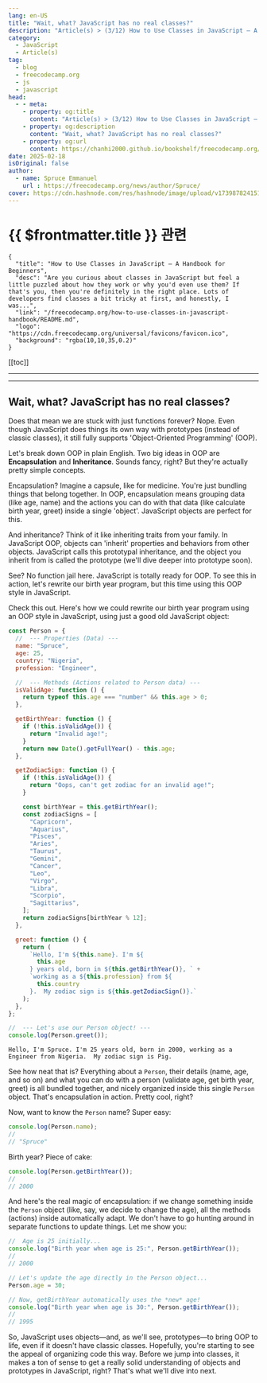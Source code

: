 ```yaml
---
lang: en-US
title: "Wait, what? JavaScript has no real classes?"
description: "Article(s) > (3/12) How to Use Classes in JavaScript – A Handbook for Beginners"
category:
  - JavaScript
  - Article(s)
tag:
  - blog
  - freecodecamp.org
  - js
  - javascript
head:
  - - meta:
    - property: og:title
      content: "Article(s) > (3/12) How to Use Classes in JavaScript – A Handbook for Beginners"
    - property: og:description
      content: "Wait, what? JavaScript has no real classes?"
    - property: og:url
      content: https://chanhi2000.github.io/bookshelf/freecodecamp.org/how-to-use-classes-in-javascript-handbook/wait-what-javascript-has-no-real-classes.html
date: 2025-02-18
isOriginal: false
author:
  - name: Spruce Emmanuel
    url : https://freecodecamp.org/news/author/Spruce/
cover: https://cdn.hashnode.com/res/hashnode/image/upload/v1739878241514/a725b4af-8061-49c2-9575-2aa4096acb74.png
---
```


# {{ $frontmatter.title }} 관련

```component VPCard
{
  "title": "How to Use Classes in JavaScript – A Handbook for Beginners",
  "desc": "Are you curious about classes in JavaScript but feel a little puzzled about how they work or why you'd even use them? If that's you, then you're definitely in the right place. Lots of developers find classes a bit tricky at first, and honestly, I was...",
  "link": "/freecodecamp.org/how-to-use-classes-in-javascript-handbook/README.md",
  "logo": "https://cdn.freecodecamp.org/universal/favicons/favicon.ico",
  "background": "rgba(10,10,35,0.2)"
}
```

[[toc]]

---

<SiteInfo
  name="How to Use Classes in JavaScript – A Handbook for Beginners"
  desc="Are you curious about classes in JavaScript but feel a little puzzled about how they work or why you'd even use them? If that's you, then you're definitely in the right place. Lots of developers find classes a bit tricky at first, and honestly, I was..."
  url="https://freecodecamp.org/news/how-to-use-classes-in-javascript-handbook#heading-wait-what-javascript-has-no-real-classes"
  logo="https://cdn.freecodecamp.org/universal/favicons/favicon.ico"
  preview="https://cdn.hashnode.com/res/hashnode/image/upload/v1739878241514/a725b4af-8061-49c2-9575-2aa4096acb74.png"/>



---

## Wait, what? JavaScript has no real classes?

Does that mean we are stuck with just functions forever? Nope. Even though JavaScript does things its own way with prototypes (instead of classic classes), it still fully supports 'Object-Oriented Programming' (OOP).

Let's break down OOP in plain English. Two big ideas in OOP are **Encapsulation** and **Inheritance**. Sounds fancy, right? But they're actually pretty simple concepts.

Encapsulation? Imagine a capsule, like for medicine. You're just bundling things that belong together. In OOP, encapsulation means grouping data (like age, name) and the actions you can do with that data (like calculate birth year, greet) inside a single 'object'. JavaScript objects are perfect for this.

And inheritance? Think of it like inheriting traits from your family. In JavaScript OOP, objects can 'inherit' properties and behaviors from other objects. JavaScript calls this prototypal inheritance, and the object you inherit from is called the prototype (we'll dive deeper into prototype soon).

See? No function jail here. JavaScript is totally ready for OOP. To see this in action, let's rewrite our birth year program, but this time using this OOP style in JavaScript.

Check this out. Here's how we could rewrite our birth year program using an OOP style in JavaScript, using just a good old JavaScript object:

```js :collapsed-lines
const Person = {
  //  --- Properties (Data) ---
  name: "Spruce",
  age: 25,
  country: "Nigeria",
  profession: "Engineer",

  //  --- Methods (Actions related to Person data) ---
  isValidAge: function () {
    return typeof this.age === "number" && this.age > 0;
  },

  getBirthYear: function () {
    if (!this.isValidAge()) {
      return "Invalid age!";
    }
    return new Date().getFullYear() - this.age;
  },

  getZodiacSign: function () {
    if (!this.isValidAge()) {
      return "Oops, can't get zodiac for an invalid age!";
    }

    const birthYear = this.getBirthYear();
    const zodiacSigns = [
      "Capricorn",
      "Aquarius",
      "Pisces",
      "Aries",
      "Taurus",
      "Gemini",
      "Cancer",
      "Leo",
      "Virgo",
      "Libra",
      "Scorpio",
      "Sagittarius",
    ];
    return zodiacSigns[birthYear % 12];
  },

  greet: function () {
    return (
      `Hello, I'm ${this.name}. I'm ${
        this.age
      } years old, born in ${this.getBirthYear()}, ` +
      `working as a ${this.profession} from ${
        this.country
      }.  My zodiac sign is ${this.getZodiacSign()}.`
    );
  },
};

//  --- Let's use our Person object! ---
console.log(Person.greet());
```

```plaintext title="Output (might vary slightly depending on year)"
Hello, I'm Spruce. I'm 25 years old, born in 2000, working as a Engineer from Nigeria.  My zodiac sign is Pig.
```

<CodePen
  user="Spruce_khalifa"
  slug-hash="mydbXKq"
  title="Meet Person Program"
  :default-tab="['css','result']"
  :theme="$isDarkmode ? 'dark': 'light'"/>

See how neat that is? Everything about a `Person`, their details (name, age, and so on) and what you can do with a person (validate age, get birth year, greet) is all bundled together, and nicely organized inside this single `Person` object. That's encapsulation in action. Pretty cool, right?

Now, want to know the `Person` name? Super easy:

```js
console.log(Person.name); 
//
// "Spruce"
```

Birth year? Piece of cake:

```js
console.log(Person.getBirthYear()); 
//
// 2000
```

And here's the real magic of encapsulation: if we change something inside the `Person` object (like, say, we decide to change the age), all the methods (actions) inside automatically adapt. We don't have to go hunting around in separate functions to update things. Let me show you:

```js
//  Age is 25 initially...
console.log("Birth year when age is 25:", Person.getBirthYear()); 
//
// 2000

// Let's update the age directly in the Person object...
Person.age = 30;

// Now, getBirthYear automatically uses the *new* age!
console.log("Birth year when age is 30:", Person.getBirthYear()); 
//
// 1995
```

So, JavaScript uses objects—and, as we'll see, prototypes—to bring OOP to life, even if it doesn't have classic classes. Hopefully, you're starting to see the appeal of organizing code this way. Before we jump into classes, it makes a ton of sense to get a really solid understanding of objects and prototypes in JavaScript, right? That's what we'll dive into next.
